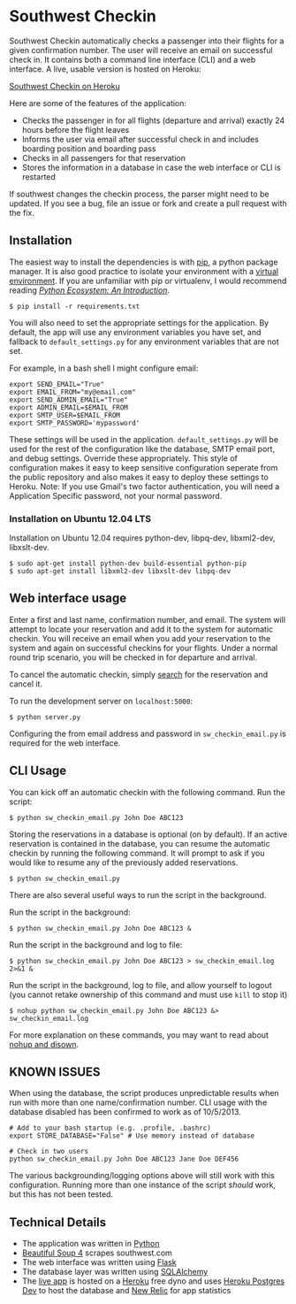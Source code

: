 # Southwest Checkin #

Southwest Checkin automatically checks a passenger into their flights for a given confirmation number. The user will receive an email on successful check in. It contains both a command line interface (CLI) and a web interface. A live, usable version is hosted on Heroku:

[Southwest Checkin on Heroku](http://southwest-checkin.herokuapp.com/)

Here are some of the features of the application:

* Checks the passenger in for all flights (departure and arrival) exactly 24 hours before the flight leaves
* Informs the user via email after successful check in and includes boarding position and boarding pass
* Checks in all passengers for that reservation
* Stores the information in a database in case the web interface or CLI is restarted

If southwest changes the checkin process, the parser might need to be updated. If you see a bug, file an issue or fork and create a pull request with the fix.


## Installation ##

The easiest way to install the dependencies is with [pip](http://pypi.python.org/pypi/pip), a python package manager. It is also good practice to isolate your environment with a [virtual environment](http://www.virtualenv.org/en/latest/). If you are unfamiliar with pip or virtualenv, I would recommend reading _[Python Ecosystem: An Introduction](http://mirnazim.org/writings/python-ecosystem-introduction/)_.

    $ pip install -r requirements.txt

You will also need to set the appropriate settings for the application. By default, the app will use any environment variables you have set, and fallback to `default_settings.py` for any environment variables that are not set.

For example, in a bash shell I might configure email:

    export SEND_EMAIL="True"
    export EMAIL_FROM="my@email.com"
    export SEND_ADMIN_EMAIL="True"
    export ADMIN_EMAIL=$EMAIL_FROM
    export SMTP_USER=$EMAIL_FROM
    export SMTP_PASSWORD='mypassword'


These settings will be used in the application. `default_settings.py` will be used for the rest of the configuration like the database, SMTP email port, and debug settings. Override these appropriately. This style of configuration makes it easy to keep sensitive configuration seperate from the public repository and also makes it easy to deploy these settings to Heroku.
Note: If you use Gmail's two factor authentication, you will need a Application Specific password, not your normal password.


### Installation on Ubuntu 12.04 LTS ###

Installation on Ubuntu 12.04 requires python-dev, libpq-dev, libxml2-dev, libxslt-dev.

    $ sudo apt-get install python-dev build-essential python-pip
    $ sudo apt-get install libxml2-dev libxslt-dev libpq-dev


## Web interface usage ##

Enter a first and last name, confirmation number, and email. The system will attempt to locate your reservation and add it to the system for automatic checkin. You will receive an email when you add your reservation to the system and again on successful checkins for your flights. Under a normal round trip scenario, you will be checked in for departure and arrival.

To cancel the automatic checkin, simply [search](http://southwest-checkin.herokuapp.com/search) for the reservation and cancel it.

To run the development server on `localhost:5000`:

    $ python server.py

Configuring the from email address and password in `sw_checkin_email.py` is required for the web interface.


## CLI Usage ##

You can kick off an automatic checkin with the following command. Run the script:

    $ python sw_checkin_email.py John Doe ABC123

Storing the reservations in a database is optional (on by default). If an active reservation is contained in the database, you can resume the automatic checkin by running the following command. It will prompt to ask if you would like to resume any of the previously added reservations.

    $ python sw_checkin_email.py

There are also several useful ways to run the script in the background.

Run the script in the background:

    $ python sw_checkin_email.py John Doe ABC123 &

Run the script in the background and log to file:

    $ python sw_checkin_email.py John Doe ABC123 > sw_checkin_email.log 2>&1 &

Run the script in the background, log to file, and allow yourself to logout (you cannot retake ownership of this command and must use `kill` to stop it)

    $ nohup python sw_checkin_email.py John Doe ABC123 &> sw_checkin_email.log

For more explanation on these commands, you may want to read about [nohup and disown](http://www.basicallytech.com/blog/index.php?/archives/70-Shell-stuff-job-control-and-screen.html#bash_disown).

## KNOWN ISSUES ##

When using the database, the script produces unpredictable results when run
with more than one name/confirmation number. CLI usage with
the database disabled has been confirmed to work as of 10/5/2013.

    # Add to your bash startup (e.g. .profile, .bashrc)
    export STORE_DATABASE="False" # Use memory instead of database

    # Check in two users
    python sw_checkin_email.py John Doe ABC123 Jane Doe DEF456

The various backgrounding/logging options above will still work with this
configuration.  Running more than one instance of the script *should* work,
but this has not been tested.

## Technical Details ##

- The application was written in [Python](http://www.python.org/)
- [Beautiful Soup 4](http://www.crummy.com/software/BeautifulSoup/) scrapes southwest.com
- The web interface was written using [Flask](http://flask.pocoo.org/)
- The database layer was written using [SQLAlchemy](http://www.sqlalchemy.org/)
- The [live app](http://southwest-checkin.herokuapp.com/) is hosted on a [Heroku](http://www.heroku.com/) free dyno and uses [Heroku Postgres Dev](https://addons.heroku.com/heroku-postgresql) to host the database and [New Relic](https://addons.heroku.com/newrelic) for app statistics
